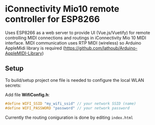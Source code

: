 # iConnectivity Mio10 remote controller for ESP8266

Uses ESP8266 as a web server to provide UI (Vue.js/Vuetify) for remote controlling MIDI connections and routings in iConnectivity Mio 10 MIDI interface. MIDI communication uses RTP MIDI (wireless) so Arduino AppleMidi library is required (https://github.com/lathoub/Arduino-AppleMIDI-Library)

## Setup 

To build/setup project one file is needed to configure the local WLAN secrets:

Add file **WifiConfig.h**:

```c
#define WIFI_SSID "my_wifi_ssid" // your network SSID (name)
#define WIFI_PASSWORD "password" // your network password
```

Currently the routing coniguration is done by editing ```index.html``` 